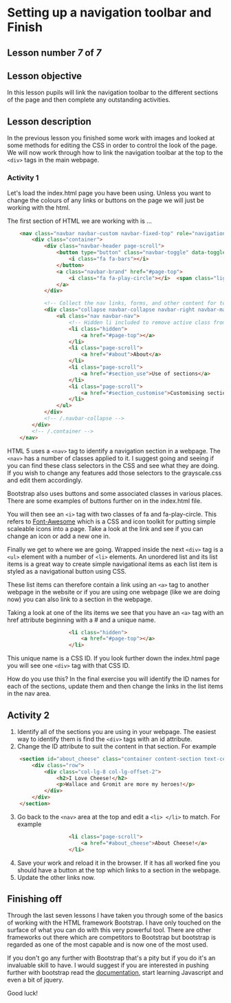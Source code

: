 # Setting up a navigation toolbar and Finish

## Lesson number *7* of *7*

## Lesson objective

In this lesson pupils will link the navigation toolbar to the different sections of the page and then complete any outstanding activities.

## Lesson description

In the previous lesson you finished some work with images and looked at some methods for editing the CSS in order to control the look of the page.  We will now work through how to link the navigation toolbar at the top to the `<div>` tags in the main webpage.

### Activity 1

Let's load the index.html page you have been using.  Unless you want to change the colours of any links or buttons on the page we will just be working with the html.

The first section of HTML we are working with is ...
```html
    <nav class="navbar navbar-custom navbar-fixed-top" role="navigation">
        <div class="container">
            <div class="navbar-header page-scroll">
                <button type="button" class="navbar-toggle" data-toggle="collapse" data-target=".navbar-main-collapse">
                    <i class="fa fa-bars"></i>
                </button>
                <a class="navbar-brand" href="#page-top">
                    <i class="fa fa-play-circle"></i>  <span class="light">Webpage</span> Title
                </a>
            </div>

            <!-- Collect the nav links, forms, and other content for toggling -->
            <div class="collapse navbar-collapse navbar-right navbar-main-collapse">
                <ul class="nav navbar-nav">
                    <!-- Hidden li included to remove active class from about link when scrolled up past about section -->
                    <li class="hidden">
                        <a href="#page-top"></a>
                    </li>
                    <li class="page-scroll">
                        <a href="#about">About</a>
                    </li>
                    <li class="page-scroll">
                        <a href="#section_use">Use of sections</a>
                    </li>
                    <li class="page-scroll">
                        <a href="#section_customise">Customising sections</a>
                    </li>
                </ul>
            </div>
            <!-- /.navbar-collapse -->
        </div>
        <!-- /.container -->
    </nav>
```
HTML 5 uses a `<nav>` tag to identify a navigation section in a webpage.  The `<nav>` has a number of classes applied to it.  I suggest going and seeing if you can find these class selectors in the CSS and see what they are doing.  If you wish to change any features add those selectors to the grayscale.css and edit them accordingly.

Bootstrap also uses buttons and some associated classes in various places.  There are some examples of buttons further on in the index.html file.

You will then see an `<i>` tag with two classes of fa and fa-play-circle.  This refers to [Font-Awesome](http://fortawesome.github.io/Font-Awesome/) which is a CSS and icon toolkit for putting simple scaleable icons into a page.  Take a look at the link and see if you can change an icon or add a new one in.

Finally we get to where we are going.  Wrapped inside the next `<div>` tag is a `<ul>` element with a number of `<li>` elements.  An unordered list and its list items is a great way to create simple navigational items as each list item is styled as a navigational button using CSS.

These list items can therefore contain a link using an `<a>` tag to another webpage in the website or if you are using one webpage (like we are doing now) you can also link to a section in the webpage.

Taking a look at one of the lits items we see that you have an `<a>` tag with an href attribute beginning with a # and a unique name.
```html
                    <li class="hidden">
                        <a href="#page-top"></a>
                    </li>
```
This unique name is a CSS ID.  If you look further down the index.html page you will see one `<div>` tag with that CSS ID.

How do you use this?  In the final exercise you will identify the ID names for each of the sections, update them and then change the links in the list items in the nav area.

## Activity 2

1.  Identify all of the sections you are using in your webpage.  The easiest way to identify them is find the `<div>` tags with an id attribute.
2.  Change the ID attribute to suit the content in that section.  For example
```html
    <section id="about_cheese" class="container content-section text-center">
        <div class="row">
            <div class="col-lg-8 col-lg-offset-2">
                <h2>I Love Cheese!</h2>
                <p>Wallace and Gromit are more my heroes!</p>
            </div>
        </div>
    </section>
```
3.  Go back to the `<nav>` area at the top and edit a `<li> </li>` to match.  For example
```html
                    <li class="page-scroll">
                        <a href="#about_cheese">About Cheese!</a>
                    </li>
```
4.  Save your work and reload it in the browser.  If it has all worked fine you should have a button at the top which links to a section in the webpage.
5.  Update the other links now.

## Finishing off

Through the last seven lessons I have taken you through some of the basics of working with the HTML framework Bootstrap.  I have only touched on the surface of what you can do with this very powerful tool.  There are other frameworks out there which are competitors to Bootstrap but bootstrap is regarded as one of the most capable and is now one of the most used.

If you don't go any further with Bootstrap that's a pity but if you do it's an invaluable skill to have.  I would suggest if you are interested in pushing further with bootstrap read the [documentation](http://getbootstrap.com), start learning Javascript and even a bit of jquery.

Good luck!